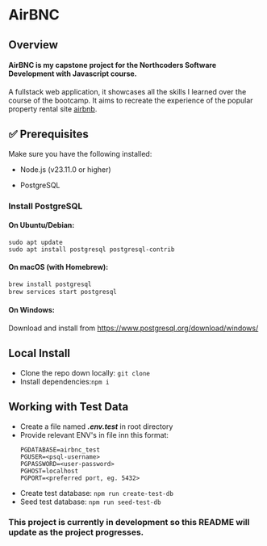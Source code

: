 # AirBNC

## Overview

#### AirBNC is my capstone project for the Northcoders Software Development with Javascript course.

A fullstack web application, it showcases all the skills I learned over the course of the bootcamp. It aims to recreate the experience of the popular property rental site [airbnb](https://www.airbnb.co.uk).

## ✅ Prerequisites

Make sure you have the following installed:

- Node.js (v23.11.0 or higher)

- PostgreSQL

### Install PostgreSQL

#### On Ubuntu/Debian:

```
sudo apt update
sudo apt install postgresql postgresql-contrib
```

#### On macOS (with Homebrew):

```bash
brew install postgresql
brew services start postgresql
```

#### On Windows:

Download and install from https://www.postgresql.org/download/windows/

## Local Install

- Clone the repo down locally:
  `git clone`
- Install dependencies:`npm i`

## Working with Test Data
- Create a file named ***.env.test*** in root directory
- Provide relevant ENV's in file inn this format:
  ```
  PGDATABASE=airbnc_test
  PGUSER=<psql-username>
  PGPASSWORD=<user-password>
  PGHOST=localhost
  PGPORT=<preferred port, eg. 5432>
  ```
- Create test database: `npm run create-test-db`
- Seed test database: `npm run seed-test-db`

### This project is currently in development so this README will update as the project progresses.
